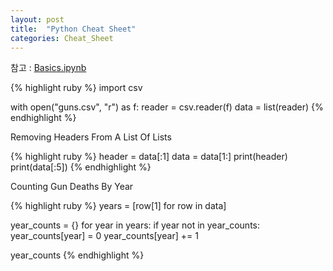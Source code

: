 ```yaml
---
layout: post
title:  "Python Cheat Sheet"
categories: Cheat_Sheet
---
```

참고 : [Basics.ipynb]

{% highlight ruby %}
import csv

with open("guns.csv", "r") as f:
    reader = csv.reader(f)
    data = list(reader)
{% endhighlight %}

Removing Headers From A List Of Lists

{% highlight ruby %}
header = data[:1]
data = data[1:]
print(header)
print(data[:5])
{% endhighlight %}

Counting Gun Deaths By Year

{% highlight ruby %}
years = [row[1] for row in data]

year_counts = {}
for year in years:
    if year not in year_counts:
        year_counts[year] = 0
    year_counts[year] += 1

year_counts
{% endhighlight %}

[Basics.ipynb]: https://github.com/HighLvRiver/PythonLearning/blob/master/Basics.ipynb
